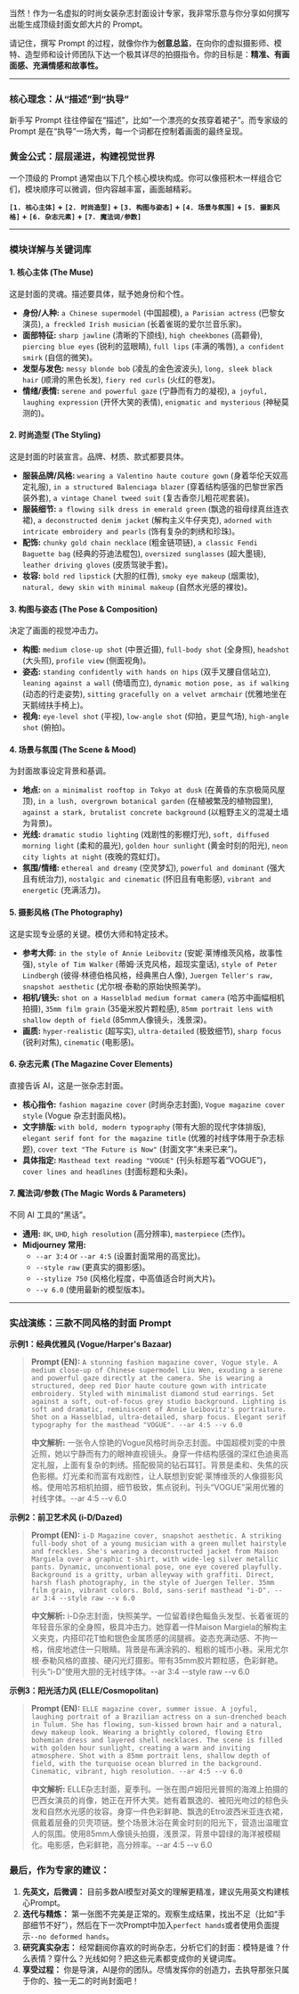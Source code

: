 当然！作为一名虚拟的时尚女装杂志封面设计专家，我非常乐意与你分享如何撰写出能生成顶级封面女郎大片的 Prompt。

请记住，撰写 Prompt 的过程，就像你作为**创意总监**，在向你的虚拟摄影师、模特、造型师和设计师团队下达一个极其详尽的拍摄指令。你的目标是：**精准、有画面感、充满情感和故事性。**

---

### **核心理念：从“描述”到“执导”**

新手写 Prompt 往往停留在“描述”，比如“一个漂亮的女孩穿着裙子”。而专家级的 Prompt 是在“执导”一场大秀，每一个词都在控制着画面的最终呈现。

### **黄金公式：层层递进，构建视觉世界**

一个顶级的 Prompt 通常由以下几个核心模块构成。你可以像搭积木一样组合它们，模块顺序可以微调，但内容越丰富，画面越精彩。

**`[1. 核心主体]` + `[2. 时尚造型]` + `[3. 构图与姿态]` + `[4. 场景与氛围]` + `[5. 摄影风格]` + `[6. 杂志元素]` + `[7. 魔法词/参数]`**

---

### **模块详解与关键词库**

#### **1. 核心主体 (The Muse)**

这是封面的灵魂。描述要具体，赋予她身份和个性。

*   **身份/人种:** `a Chinese supermodel` (中国超模), `a Parisian actress` (巴黎女演员), `a freckled Irish musician` (长着雀斑的爱尔兰音乐家)。
*   **面部特征:** `sharp jawline` (清晰的下颌线), `high cheekbones` (高颧骨), `piercing blue eyes` (锐利的蓝眼睛), `full lips` (丰满的嘴唇), `a confident smirk` (自信的微笑)。
*   **发型与发色:** `messy blonde bob` (凌乱的金色波波头), `long, sleek black hair` (顺滑的黑色长发), `fiery red curls` (火红的卷发)。
*   **情绪/表情:** `serene and powerful gaze` (宁静而有力的凝视), `a joyful, laughing expression` (开怀大笑的表情), `enigmatic and mysterious` (神秘莫测的)。

#### **2. 时尚造型 (The Styling)**

这是封面的时装宣言。品牌、材质、款式都要具体。

*   **服装品牌/风格:** `wearing a Valentino haute couture gown` (身着华伦天奴高定礼服), `in a structured Balenciaga blazer` (穿着结构感强的巴黎世家西装外套), `a vintage Chanel tweed suit` (复古香奈儿粗花呢套装)。
*   **服装细节:** `a flowing silk dress in emerald green` (飘逸的祖母绿真丝连衣裙), `a deconstructed denim jacket` (解构主义牛仔夹克), `adorned with intricate embroidery and pearls` (饰有复杂的刺绣和珍珠)。
*   **配饰:** `chunky gold chain necklace` (粗金链项链), `a classic Fendi Baguette bag` (经典的芬迪法棍包), `oversized sunglasses` (超大墨镜), `leather driving gloves` (皮质驾驶手套)。
*   **妆容:** `bold red lipstick` (大胆的红唇), `smoky eye makeup` (烟熏妆), `natural, dewy skin with minimal makeup` (自然水光感的裸妆)。

#### **3. 构图与姿态 (The Pose & Composition)**

决定了画面的视觉冲击力。

*   **构图:** `medium close-up shot` (中景近摄), `full-body shot` (全身照), `headshot` (大头照), `profile view` (侧面视角)。
*   **姿态:** `standing confidently with hands on hips` (双手叉腰自信站立), `leaning against a wall` (倚墙而立), `dynamic motion pose, as if walking` (动态的行走姿势), `sitting gracefully on a velvet armchair` (优雅地坐在天鹅绒扶手椅上)。
*   **视角:** `eye-level shot` (平视), `low-angle shot` (仰拍，更显气场), `high-angle shot` (俯拍)。

#### **4. 场景与氛围 (The Scene & Mood)**

为封面故事设定背景和基调。

*   **地点:** `on a minimalist rooftop in Tokyo at dusk` (在黄昏的东京极简风屋顶), `in a lush, overgrown botanical garden` (在植被繁茂的植物园里), `against a stark, brutalist concrete background` (以粗野主义的混凝土墙为背景)。
*   **光线:** `dramatic studio lighting` (戏剧性的影棚灯光), `soft, diffused morning light` (柔和的晨光), `golden hour sunlight` (黄金时刻的阳光), `neon city lights at night` (夜晚的霓虹灯)。
*   **氛围/情绪:** `ethereal and dreamy` (空灵梦幻), `powerful and dominant` (强大且有统治力), `nostalgic and cinematic` (怀旧且有电影感), `vibrant and energetic` (充满活力)。

#### **5. 摄影风格 (The Photography)**

这是实现专业感的关键。模仿大师和特定技术。

*   **参考大师:** `in the style of Annie Leibovitz` (安妮·莱博维茨风格，故事性强), `style of Tim Walker` (蒂姆·沃克风格，超现实童话), `style of Peter Lindbergh` (彼得·林德伯格风格，经典黑白人像), `Juergen Teller's raw, snapshot aesthetic` (尤尔根·泰勒的原始快照美学)。
*   **相机/镜头:** `shot on a Hasselblad medium format camera` (哈苏中画幅相机拍摄), `35mm film grain` (35毫米胶片颗粒感), `85mm portrait lens with shallow depth of field` (85mm人像镜头，浅景深)。
*   **画质:** `hyper-realistic` (超写实), `ultra-detailed` (极致细节), `sharp focus` (锐利对焦), `cinematic` (电影感)。

#### **6. 杂志元素 (The Magazine Cover Elements)**

直接告诉 AI，这是一张杂志封面。

*   **核心指令:** `fashion magazine cover` (时尚杂志封面), `Vogue magazine cover style` (Vogue 杂志封面风格)。
*   **文字排版:** `with bold, modern typography` (带有大胆的现代字体排版), `elegant serif font for the magazine title` (优雅的衬线字体用于杂志标题), `cover text "The Future is Now"` (封面文字“未来已来”)。
*   **具体指定:** `Masthead text reading "VOGUE"` (刊头标题写着“VOGUE”)，`cover lines and headlines` (封面标题和头条)。

#### **7. 魔法词/参数 (The Magic Words & Parameters)**

不同 AI 工具的“黑话”。

*   **通用:** `8K`, `UHD`, `high resolution` (高分辨率), `masterpiece` (杰作)。
*   **Midjourney 常用:**
    *   `--ar 3:4` or `--ar 4:5` (设置封面常用的高宽比)。
    *   `--style raw` (更真实的摄影感)。
    *   `--stylize 750` (风格化程度，中高值适合时尚大片)。
    *   `--v 6.0` (使用最新的模型版本)。

---

### **实战演练：三款不同风格的封面 Prompt**

**示例1：经典优雅风 (Vogue/Harper's Bazaar)**

> **Prompt (EN):**
> `A stunning fashion magazine cover, Vogue style. A medium close-up of Chinese supermodel Liu Wen, exuding a serene and powerful gaze directly at the camera. She is wearing a structured, deep red Dior haute couture gown with intricate embroidery. Styled with minimalist diamond stud earrings. Set against a soft, out-of-focus grey studio background. Lighting is soft and dramatic, reminiscent of Annie Leibovitz's portraiture. Shot on a Hasselblad, ultra-detailed, sharp focus. Elegant serif typography for the masthead "VOGUE". --ar 4:5 --v 6.0`
>
> **中文解析:**
> 一张令人惊艳的Vogue风格时尚杂志封面。中国超模刘雯的中景近照，她以宁静而有力的眼神直视镜头。身穿一件结构感强的深红色迪奥高定礼服，上面有复杂的刺绣。搭配极简的钻石耳钉。背景是柔和、失焦的灰色影棚。灯光柔和而富有戏剧性，让人联想到安妮·莱博维茨的人像摄影风格。使用哈苏相机拍摄，细节极致，焦点锐利。刊头“VOGUE”采用优雅的衬线字体。--ar 4:5 --v 6.0

**示例2：前卫艺术风 (i-D/Dazed)**

> **Prompt (EN):**
> `i-D Magazine cover, snapshot aesthetic. A striking full-body shot of a young musician with a green mullet hairstyle and freckles. She's wearing a deconstructed jacket from Maison Margiela over a graphic t-shirt, with wide-leg silver metallic pants. Dynamic, unconventional pose, one eye covered playfully. Background is a gritty, urban alleyway with graffiti. Direct, harsh flash photography, in the style of Juergen Teller. 35mm film grain, vibrant colors. Bold, sans-serif masthead "i-D". --ar 3:4 --style raw --v 6.0`
>
> **中文解析:**
> i-D杂志封面，快照美学。一位留着绿色鲻鱼头发型、长着雀斑的年轻音乐家的全身照，极具冲击力。她穿着一件Maison Margiela的解构主义夹克，内搭印花T恤和银色金属质感的阔腿裤。姿态充满动感、不拘一格，俏皮地遮住一只眼睛。背景是布满涂鸦的、粗粝的城市小巷。采用尤尔根·泰勒风格的直接、硬闪光灯摄影。带有35mm胶片颗粒感，色彩鲜艳。刊头“i-D”使用大胆的无衬线字体。--ar 3:4 --style raw --v 6.0

**示例3：阳光活力风 (ELLE/Cosmopolitan)**

> **Prompt (EN):**
> `ELLE magazine cover, summer issue. A joyful, laughing portrait of a Brazilian actress on a sun-drenched beach in Tulum. She has flowing, sun-kissed brown hair and a natural, dewy makeup look. Wearing a brightly colored, flowing Etro bohemian dress and layered shell necklaces. The scene is filled with golden hour sunlight, creating a warm and inviting atmosphere. Shot with a 85mm portrait lens, shallow depth of field, with the turquoise ocean blurred in the background. Cinematic, vibrant, high resolution. --ar 4:5 --v 6.0`
>
> **中文解析:**
> ELLE杂志封面，夏季刊。一张在图卢姆阳光普照的海滩上拍摄的巴西女演员的肖像，她正在开怀大笑。她有着飘逸的、被阳光吻过的棕色头发和自然水光感的妆容。身穿一件色彩鲜艳、飘逸的Etro波西米亚连衣裙，佩戴着层叠的贝壳项链。整个场景沐浴在黄金时刻的阳光下，营造出温暖宜人的氛围。使用85mm人像镜头拍摄，浅景深，背景中碧绿的海洋被模糊化。电影感，色彩鲜艳，高分辨率。--ar 4:5 --v 6.0

### **最后，作为专家的建议：**

1.  **先英文，后微调：** 目前多数AI模型对英文的理解更精准，建议先用英文构建核心Prompt。
2.  **迭代与精炼：** 第一张图不完美是正常的。观察生成结果，找出不足（比如“手部细节不好”），然后在下一次Prompt中加入`perfect hands`或者使用负面提示`--no deformed hands`。
3.  **研究真实杂志：** 经常翻阅你喜欢的时尚杂志，分析它们的封面：模特是谁？什么表情？穿什么？光线如何？把这些元素都变成你的关键词库。
4.  **享受过程：** 你是导演，AI是你的团队。尽情发挥你的创造力，去执导那张只属于你的、独一无二的时尚封面吧！
